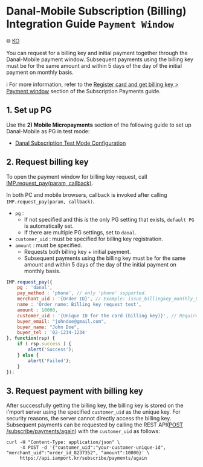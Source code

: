 # Danal-Mobile Subscription (Billing) Integration Guide `Payment Window`

:globe_with_meridians: <a href="https://github.com/iamport/iamport-manual/blob/master/%EB%B9%84%EC%9D%B8%EC%A6%9D%EA%B2%B0%EC%A0%9C/example/danal-phone-request-billing-key.md">KO</a>

You can request for a billing key and initial payment together through the Danal-Mobile payment window. Subsequent payments using the billing key must be for the same amount and within 5 days of the day of the initial payment on monthly basis.<Br />

ℹ️ For more information, refer to the [Register card and get billing key > Payment window](https://docs.iamport.kr/en-US/implementation/subscription#issue-billing-b) section of the Subscription Payments guide.

## 1. Set up PG

Use the **2) Mobile Micropayments** section of the following guide to set up Danal-Mobile as PG in test mode:
- <a href="https://guide.iamport.kr/4b665e59-9e49-4759-9515-e18288f0ba9d" target="_blank">Danal Subscription Test Mode Configuration</a>

## 2. Request billing key

To open the payment window for billing key request, call [IMP.request_pay(param, callback)](https://docs.iamport.kr/en-US/tech/imp#request_pay).

In both PC and mobile browsers, callback is invoked after calling `IMP.request_pay(param, callback)`.

- `pg` : 
	- If not specified and this is the only PG setting that exists, `default PG` is automatically set. 
	- If there are multiple PG settings, set to `danal`.
- `customer_uid` : must be specified for billing key registration.
- `amount` : must be specified.
	- Requests both billing key + initial payment.
	- Subsequent payments using the billing key must be for the same amount and within 5 days of the day of the initial payment on monthly basis.

```javascript
IMP.request_pay({
	pg : 'danal',
	pay_method : 'phone', // only 'phone' supported.
	merchant_uid : '{Order ID}', // Example: issue_billingkey_monthly_0001
	name : 'Order name: Billing key request test',
	amount : 10000,
	customer_uid : '{Unique ID for the card (billing key)}', // Required (Example: gildong_0001_1234)
	buyer_email: "johndoe@gmail.com",
    buyer_name: "John Doe",
	buyer_tel : '02-1234-1234'
}, function(rsp) {
	if ( rsp.success ) {
		alert('Success');
	} else {
		alert('Failed');
	}
});
```

## 3. Request payment with billing key

After successfully getting the billing key, the billing key is stored on the i'mport server using the specified `customer_uid` as the unique key. For security reasons, the server cannot directly access the billing key. Subsequent payments can be requested by calling the REST API([POST /subscribe/payments/again](https://api.iamport.kr/#!/subscribe/again)) with the `customer_uid` as follows:

```
curl -H "Content-Type: application/json" \   
     -X POST -d '{"customer_uid":"your-customer-unique-id", "merchant_uid":"order_id_8237352", "amount":10000}' \
     https://api.iamport.kr/subscribe/payments/again
```